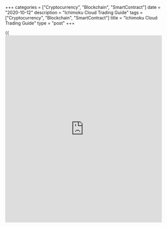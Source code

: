 +++
categories = ["Cryptocurrency", "Blockchain", "SmartContract"]
date = "2020-10-12"
description = "Ichimoku Cloud Trading Guide"
tags = ["Cryptocurrency", "Blockchain", "SmartContract"]
title = "Ichimoku Cloud Trading Guide"
type = "post"
+++

{{<iframe id="large-banner" src="https://www.bounty.group/#slide=22.0" width="100%" height="600" scrolling="no" style="border: 0px solid rgb(216, 221, 230); border-radius: 3px;">}}

2020-10-12

2020-10-12

Ichimoku Cloud Indicator in Forex ExplainedAlex Rodionov

Today, I will explain [how to](https://www.playgroundfx.com/blog/forex-trading-how-to/) use the [Ichimoku Kinko Hyo](https://www.algotradesoft.org/custom-indicator/ichimoku-kinko-hyo.html) indicator, or
Ichimoku (Ichi Cloud) for short. I will cover in detail how the Ichimoku
Kinko Hyo mt4 works and what the Ichimoku trading system. I will also
write about the best [Ichimoku Kinko Hyo](https://www.algotradesoft.org/custom-indicator/ichimoku-kinko-hyo.html) settings. You will learn [how to](https://www.playgroundfx.com/blog/forex-trading-how-to/)
read Ichimoku signals and [how to](https://www.playgroundfx.com/blog/forex-trading-how-to/) trade Ichimoku cloud. And finally, I
will explain the Japanese candlestick signals in the Forex Ichimoku
trading system.

The article covers the following subjects:

## What is [Ichimoku Kinko Hyo](https://www.algotradesoft.org/custom-indicator/ichimoku-kinko-hyo.html): Definition and History

The [Ichimoku Kinko Hyo](https://www.algotradesoft.org/custom-indicator/ichimoku-kinko-hyo.html), or Ichimoku for short, is a standard trend
indicator included in the list of built-in indicators of the Meta Trader
and other trading platforms.

Forex Ichimoku trading system combines three technical tools in a single
[Ichimoku Kinko Hyo](https://www.algotradesoft.org/custom-indicator/ichimoku-kinko-hyo.html) (IKH) indicator to trade Forex.

[Ichimoku Kinko Hyo](https://www.algotradesoft.org/custom-indicator/ichimoku-kinko-hyo.html) is used to gauge the future price momentum and to
determine the future support and resistance zones to make profitable
trades.

According to ichimoku [history](https://www.fixpro.org/post/chargeless-historical-data-api-backtesting/), the term [Ichimoku Kinko Hyo](https://www.algotradesoft.org/custom-indicator/ichimoku-kinko-hyo.html) is Asian,
namely, Japanese. Ichimoku translates to “a glance”, Kinko means
“equilibrium”, while Hyo is Japanese for “chart”. Altogether, Ichimoku
Kinko Hyo translates to “a glance at a chart in equilibrium”.

This all-in-one technical indicator Ichimoku cloud is composed of five
lines, which are called tenkan-sen, kijun-sen, senkou span A, senkou
span B and chikou span.

Ichimoku is a Japanese forex analysis tool, which allows traders to
analyze charts faster and more accurately.

Using the Ichimoku trading system download is quite common in the forex
market, especially at the Asian trade sessions.

The Ichimoku developer,  Goichi Hosoda, designed the tool to analyze the
Japanese stock market. Hosoda utilized [daily](https://www.fintecher.org/2020/03/03/forex-trading-daily-strategy/) and weekly charts in the
analysis. His disciples have been following this rule for the Ichimoku
trading so far. The Ichi cloud is much less effective in shorter
timeframes, because all indicator instruments and their periods were
initially tied to the number of working days in a month. If you plan to
use Ichimoku on smaller timeframes, you will need to change its default
settings and experiment with their different values for optimal results.
We will talk about the  ichimoku kinko hyo best settings later, but now
we will draw the following conclusion: the Ichimoku indicator is
designed for medium-term and long-term trading, i.e. for analyzing [daily](https://www.fintecher.org/2020/03/03/forex-trading-daily-strategy/)
and weekly charts.You don’t have to download ichimoku cloud indicator
mt4, as it is included into the platform indicators list.

### History of [Ichimoku Kinko Hyo](https://www.algotradesoft.org/custom-indicator/ichimoku-kinko-hyo.html) indicator

The Ichimoku cloud technical indicator was developed by Goichi Hosoda, a
Japanese journalist, in the late 1930s. The analyst published his
article in the trading journals, he was used to be known as Ichimoku
Sanjin.

The technical analysis indicator was named after his pseudonym. The
original aim was to predict the trend of the Japanese major stock index
Nikkei. The primary task of the Ichimoku cloud indicator is the
identification of a trend that is represented as the signal line, and
the secondary task is to show the support/resistance levels.

Although Ichimoku developed the tool before World War Two, he released
his findings to the general public much later, in 1968.  He spent 30
years perfecting the technique.

## Ichimoku Cloud Calculation & Formula

The Ichimoku cloud is composed of five lines, each of them is calculated
according to their own formula. The timeframe determines the ichimoku
kinko hyo settings.

Kijun sen is the average value of the highest high and the lowest low
for a specific time period. The default value in the ichimoku formula is
26.

Kijun-sen = (Max(High, M) + Min(Low, M)) / 2

Where:

Max(High, M) — the highest high for a period

Min(Low, M) - lowest low for a period

M - period.

Tenkan sen is calculated similarly, only the period is shorter (the
default is 9)

Tenkan-sen = (Max(High, N) + Min(Low, N)) / 2

Where:

(Max(High, N) - the highest high for a period

Min(Low, N) - lowest low for a period

N — is the period

Chikou Span is the current Close projected back by the period set
(default is 26)

Senkou Span A is the averaged value of Tenkan-sen and Kijun-sen,
projected ahead by the set period (26 by default).

Senkou Span A = (Tenkan-sen + Kijun-sen) / 2

Senkou Span B calculates the average of the highest high and the lowest
low over the period set (default is 52), plotted 26 periods ahead.

Senkou Span B = (Max(High, Z) + Min(Low, Z)) / 2

Where:

Max(Z) — the high for the chosen period.

Min(Z) — the low for the chosen period.

Z — period.

The suggested default values for the Ichimoku settings are offered by
the indicator developer, they are designed for the stock market. So, the
ichimoku cloud [best time](https://www.fixpro.org/post/forex-best-time-to-trade/) frame starts from D1 nad higher. You can
experiment with the periods, adjusting them to the type of market you
are going to analyze.

## Ichimoku Indicator Elements

The Ichimoku indicator is composed of several elements: three lines and
two Ichimoku clouds of different colors.

Two Ichimoku indicators are separate tools serving as moving averages.
However, they are not moving averages in fact. The Ichimoku cloud lines
have some peculiar features, which I will cover below.

The third line is a kind of oscillator to filter trading signals.

The clouds can be upward or downward, the color indicates the trend
prevailing in the market.

The below screenshot displays how the Ichimoku graph looks in the price
chart with the default settings.

### Tenkan Sen (Turning line)

Tenkan sen (the red line) averages the highest high and the lowest low
for the first time period. The default value 9.

The Tenkan sen indicates the short-term trend and its changes. It also
serves as support or resistance level, depending on which side the price
approaches it from.

Traders use the Tenkan sen signals to enter short-term trades at the
very beginning of the trend reversal or immediately after the end of the
correction to add up to the positions entered in the trend.

That is how Tenkan sen looks separately from other Ichimoku tools:

### Kijun Sen (Standard line)

Kijun Sen  (the blue line) averages the values of the highest high and
the lowest low for the second time period. The default value is 26.

The Kijun Sen indicates a more global trend, the medium-term trend. The
Kijun Sen period is longer than that of Tenkan, so the price breaks out
this level much more seldom. The trend changes also more seldom.

The Kijun sen signals are stronger. Traders see this line as an
independent support or resistance line. The signal is also delivered
when Tenkan sen and Kijun sen meet.

That is how Kijun sen looks separately from other Ichimoku tools:

### Senkou Span A (First leading line) and Senkou Span B  (Second
leading line)

Senkou Span A and Senkou Span B form the edges of the cloud. The A line
averages the values of Tenkan and Kijun, it is plotted 26 periods ahead.
The B line calculates the average of the highest high and the lowest low
over the past 52 time periods. It is also plotted 26 periods ahead.

These two lines can also serve as independent support and resistance
lines. However, the major function of these lines is to form the
Ichimoku cloud.

Depending on which line is higher (Ichimoku  Span A or Span B), the
Ichimoku cloud assumes one color or another, and suggests the likely
trend direction in the future.

In the Ichimoku cloud settings, you can set your own period for the
Senkou Span B line.

This is how the Senkou Span A and Senkou Span B lines look separately
from the other Ichimoku tools:

### Chikou Span (Lagging line)

Chikou Span (the green line). It is the so-called lagging span ichimoku.
It calculates today's closing price projected back 26 days on the chart.

This line serves as an oscillator. It indicates the price deviation from
the previous values. Differently put, traders look at price deviations
from this line to understand when the trend will exhaust and a
correction might start. Accordingly, they decide on whether they should
exit the trades and could trade against the trend. I will cover the
Chikou span signals in detail later.

This is how the Chikou span line looks separately from the other
Ichimoku tools:

### Kumo

In addition to the base lines, there are some other prominent elements
of the indicator, filled zones. They are the so-called Ichimoku clouds.
The cloud is the area between the Senkou lines А and B.

If Senkou A is below Senkou B, the zone is purple, which signals a
downtrend.

If Senkou A is above Senkou B, the zone is orange and the trend is up.

Ichimoku clouds predict long-term price trends. If the price is
currently above the cloud, and the cloud is orange, it is relevant to
buy. If the price is below the cloud, and the cloud is, accordingly,
purple, then it is relevant to sell.

The filled areas represent support and resistance zones for a long-term
trend.

For example, there is a clear gold price uptrend:

A clear gold downtrend:

When the cloud changes the color, the trader should expect a new long-
term trend

## How to use Ichimoku Cloud in Forex trading

We have studied technical aspects of the lines’ calculation. Now, let us
see what these lines are used for and what they mean.

In general, the Ichimoku cloud is designed to spot direction and
momentum in order to help you make buy and sell decisions more easily.
You can have a brief look at the chart and see the trend direction and
the price location relative to the support/resistance levels, and then,
you can look for a corresponding pattern to enter a buy or sell trade.

 **An important note.** The tool was designed to analyze quite long
timeframes, [daily](https://www.fintecher.org/2020/03/03/forex-trading-daily-strategy/) and weekly charts of the Nikkei. Later, this algorithm
was applied to the forex chart analysis.

Besides, financial markets are more volatile than 90 years ago. The
Ichimoku Cloud still quite accurately anticipates middle- and long-term
trends, but it can also be employed in shorter Forex trading timeframes,
starting from H1.

I do not recommend using timeframes shorter than one hour. Perfect
timeframes to trade with the Ichimoku cloud are H1-D1.

You can trade any currency pairs.

### How to identify the trend using Ichimoku Cloud?

The long-term trend is defined using the filled zones, Ichimoku clouds.
If the price is trading below the cloud, the trend is down. If the price
ticker in the chart is trading above the cloud, the trend is up.

The color of the cloud is also important. A purple cloud means that the
price could fall soon. An orange cloud signals that the price should
start rising soon.

A perfect case for entering buy trades is when the price is trading
above the orange cloud.

When the price is trading inside a cloud it means there is no clear
trend.

The medium-term trend is defined by the Kijun line, and the short-term
trend is indicated by the Tenkan line. These lines are basically common
moving averages, but the calculation is different. They are the average
of high and low over a particular time. There is an opinion among the
speculators trading with the Ichimoku cloud that the Tenkan and Kijun
lines are more accurate than common EMAs.

You should also assess the direction of these lines and the angle. The
more acute is the angle, the stronger is the trend.

When Tenkan and Kijun are horizontal, there is the accumulation zone in
the market.

As the Ichimoku technical tool is a leading indicator, it can be used to
anticipate the market situation in the medium-term and long-term
outlook. The clouds projected into the future give clues on possible
movements of the trend.

The below screenshots present the examples of such projections:

### The role of dynamic levels of [Ichimoku Kinko Hyo](https://www.algotradesoft.org/custom-indicator/ichimoku-kinko-hyo.html)

All Ichimoku lines, except the Chikou span, may serve as important
levels. THey provide ichimoku kinko hyo info. It is suggested that the
Tenkan line is rather weak, while the Kijun line is a much more
important level.

Senkou A and Senkou B are key levels, which are the strongest. The cloud
itself is also a level.

Let us see how it works on an example:

### Flat zones - Ichimoku clouds

Flat zones are Ichimoku clouds, within which you can also trade. As you
know, when an instrument is trading flat, one should enter trades at the
borders of the trading range. If the price goes into the filled zone,
the Senkou A and Senkou B become reference levels, where one could enter
trades with targets at the opposite level.

The above figure displays the [GBPUSD][1] H1 chart. You can see that, on
April 23, 2022, the price broke through the Senkou A line and entered
the cloud.

Next, via the retest of the broken-out Senkou A, the price reached
Senkou B and even went beyond the cloud zone. At the next bar, however,
the price rolled back to the trading range, drawing a false breakout
pattern. The false breakout of the Senkou B was a signal to enter a sell
trade with the target at the opposing strong level.

Note that the price has twice tested the Senkou A line from above after
it broke the line out. A buy pattern was formed at the Asian session
and, later, at the European session. At the U.S. session, the market
sent a signal to sell the [GBPUSD][1].

### The role of the Chikou span oscillator

Basically, the Chikou line is a momentum indicator. Like any oscillator,
it is designed to indicate the price deviation from the average value.
Significant deviations create the overbought/oversold zones, which
indicates a potential correction or a trend reversal.

## Parameters and values: [Ichimoku Kinko Hyo](https://www.algotradesoft.org/custom-indicator/ichimoku-kinko-hyo.html) best settings

Let us enter the Ichimoku indicator parameters. We see three variables:

  1. Tenkan period (default value = 9)

  2. Kijun period (default value = 26)

  3. Senkou Span B period ( default value = 52)

The default settings of the Ichimoku cloud are quite effective, so I do
not recommend [beginners](https://www.playgroundfx.com/blog/forex-for-beginners/) to change them. When you study the working
principle of the Ichimoku tool, you can experiment with its parameters.

Originally, Goichi Hosoda, when developing the indicator, referred to
the Japanese stock market and Japanese working days, which were six days
a week at that time. So, he took a period of 1.5 weeks for the Tenkan
line. The 26 period originally meant the number of working days in a
month, and 52 is the number of weeks in a year.

You can set the indicator parameters according to the current
conditions:

  * Tenkan = 5
  * Kijun = 20
  * Senkou Span B = 52

As a result, you will have the data changing more dynamically, but this
is not always better. Anyway, you should test the changed parameters and
compare them with the default values. Only after that, you can decide.

## How Ichimoku Cloud Works in Forex Trading: Signals & Strategies

Let us cover the Ichimoku [Forex trading](https://www.fintechee.com/forex-trading-strategies/) strategies

The Ichimoku indicator allows a trader to take a comprehensive approach
to market analysis. It indicates the current short-term trend, the
medium-term trend, and the long-term global trend.

So, using the Ichimoku cloud, you can build a Forex trading strategy
that will successfully work in any timeframe. Besides, you can easily
ichimoku indicator free download.

There are many trading systems based on the Ichimoku forex signals. I
will cover the top Ichimoku [trading strategies](https://www.fintechee.com/forex-trading-strategies/) and [how to](https://www.playgroundfx.com/blog/forex-trading-how-to/) interpret
ichimoku cloud. I will also demonstrate [how to](https://www.playgroundfx.com/blog/forex-trading-how-to/) trade with ichimoku kinko
hyo.

### Patterns of Tenkan and Kijun lines

Traders usually consider signals created by the Tenkan and Kijun lines
in two cases:

  1. When the lines cross;
  2. When the lines are facing in the same direction.

#### Tenkan Sen / Kijun Sen Cross

When the Tenkan line crosses the Kijun upside, there is a Golden Cross
pattern. This is a buy pattern.

When the Tenkan line crosses the Kijun downside, there is a Dead Cross
pattern. This is a sell pattern.

Based on the market situation, the above patterns may signal the trend
continuation or correction. They should be taken into account, but they
are not the strongest signals, so, I recommend trading according to the
patterns that are consistent with the general trend. To trade in the
correction, i.e. counter the trend, there should additional confirming
signals.

How to trade the Tenkan and Kijun crossing? You can enter a trade once
the signal bar closes in the free ichimoku charts. A stop loss is set
beyond the next local high or low. Another option is to enter a trade at
the breakthrough of the local high or low in the direction suggested by
the signal (i.e. if it is a buy pattern, you enter when the price breaks
through the local high).

There is no universal entry rule. You should make a decision according
to the particular market situation and your personal trading style.

#### Kijun and Tenkan alignment pattern

Kijun and Tenkan's alignment in the same direction means that the local
and middle-term trends are the same, which suggests entering a trade.
You should also analyze the long-term trend when you want to enter a
trade based on the alignment of the Ichimoku Kijun and Tenkan lines. The
long-term trend must confirm the idea to buy or sell a trading
instrument.

You can enter a trade immediately after a trending movement starts when
the lines have located in the same direction. You can also enter a trade
in the middle of the trend, but, in this case, you’d better expect a
correction or the test of the red or the blue line or the zone that is
created between these lines.

### Senkou Span A/Senkou Span B patterns

Signals sent by the Senkou Span lines and the cloud they create. The
Senkou span A and B lines could be the support or resistance levels,
depending on the trend. The Senkou Span A is a less important level, the
Senkou Span B is thought to be stronger, it marks the border of the
long-term trend.

The cloud’s color changes when the faster Senkou Span A crosses the
slower Senkou Span B, and so, there are early signals of the trend
reversal. Therefore, entering a trade after these lines cross will be at
the inceptive stage of a new trend. Here is the example of trading
signals occurred when the cloud’s color changes:

I recommend entering a trade after the Ichimoku cloud has changed the
color. A Stop Loss, in a perfect situation, is put at some distance from
the cloud. Note that the new cloud forms 26 periods ahead, so pay
attention to the moment when the signal to buy or sell the pound was
formed in the above screenshot.

### Senkou Span Cross

There is another signal, a leading one, when the price breaks out the
Senkou Span B. Differently put, it is an ichimoku uptrend cloud
crossover. The line itself is a dynamic level and marks the trend
border. Therefore, if the outer border is not broken, the trend is
likely to continue. If the price breaks through the filled zone, the
trend should reverse soon.

Let us study the examples of the rebound and the breakout of the Senkou
Span B line. I recommend you to pay attention to the breakouts and the
price further movement:

### Kumo Breakout

When the price is trading within the filled area, the cloud, it means
there is forming an accumulation zone or flat. When the price is trading
flat, one should enter trades at the borders of the range, and this
trading strategy is not as simple as trading with the trend.

To have a more or less wide trading range, you need to expect cloud
expansion and spot ichimoku cloud buy singlas. It is not always relevant
to enter trades when the price is within the Ichimoku cloud.

Trading in the range suggests entering trades in the direction of the
Senkou Span B when the price breaks out the Senkou Span A. When the
price reaches Senkou Span B you should be trading in the direction of
the first line and so on.

I do not recommend one to use limit orders or enter a trade immediately
after the price breaks out the Senkou Span A. First, the breakout could
be false. Second, the range within the cloud usually doesn’t allow
entering on the breakout with an acceptable Reward/Risk ratio (2/1 or
more).

Tenkan and Kijun in the Ichimoku cloud are still strong levels. It is
safer to enter trades at the levels around these lines.

The above screenshot displays two different cases. In the left figure,
the price was trading between Span A and Span B. In the right one, the
Tenkan and Kijun were also used as strong levels.

Trading inside the cloud is employed by professional Ichimoku traders
who know what they do. To detail the entry point, they use shorter
timeframes and the Japanese candlestick patterns to supplement an
ichimoku cloud strategy. I do not recommend newbies to trade in the
cloud, as this trading strategy is quite difficult. Beginner traders
should first master trading according to simpler and stronger signals
described above.

### Chikou Span Cross

As I wrote earlier, the Chikou Span serves as an oscillator in the
Ichimoku trading system. Therefore, the first thing you should pay
attention to is how the price has deviated from the green line. A wide
gap between the oscillator and the current price means there should soon
start a correction opposite to the main trend.

If you witness such a situation and the Japanese candlesticks generate
an additional pattern to buy or sell counter the major trend, you can
use this important signal and trade in the direction of the correction.

Another important signal within an ichimoku strategy appears when the
Chikou Span crosses the price chart. When the Chikou Span line crosses
the price chart from below, this is a buy signal. If the Ichimoku Chikou
comes from above, this is a sell signal.

You should remember that the oscillator is projected back 26 bars.
Approximately as many days, according to the Ichimoku tool developer,
large traders need to accumulate the position before the further strong
move.

In the above example, the bar marked with a purple vertical line marks
the point where the Chikou span breaks through the price chart either
upside or downside. The orange line marks the bar that generates a buy
or a sell signal, accordingly. The pattern appears quite seldom in
ichimoku charts, but it is a strong signal in the Ichimoku trading
strategies.

###  All the lines are arranged in the same direction

When all the indicator’s lines are facing in the same direction, there
is a strong pattern that suggests entering a trade in the trend
direction.

We see from the examples that the Ichimoku cloud, the Tenkan sen and
Kijun sen are directed in the same direction, which indicates the entry
direction.

### Signals summary

As you can see, there are quite many patterns generated by the Ichimoku
indicator. How to read ichimoku cloud? At first, it can be difficult for
a beginner to figure out which signal is delivered by a particular
combination of lines and clouds. What trade should you enter according
to a signal? How much time should you hold the trade you enter?

I have made a classification of Ichimoku strategy signals to help you in
future.

 **Note** : Spot the signals in the [daily](https://www.fintecher.org/2020/03/03/forex-trading-daily-strategy/) timeframe.

 **Signal**

|

 **Direction**

|

 **Trend/note**  
  
---|---|---  
  
Golden Cross

|

bullish

|

Short-term  
  
Dead Cross

|

bearish

|

Short-term  
  
Tenkan and Kijun face up

|

bullish

|

medium-term  
  
Tenkan and Kijun face down

|

bearish

|

medium-term  
  
Orange cloud

|

bullish

|

Long-term  
  
Purple cloud

|

bearish

|

Long-term  
  
The price breaks out Senkou Span B

|

bullish/bearish (according to the breakout direction)

|

It is an early signal. You need additional confirming signal to buy or
sell  
  
Price is inside the Ichimoku cloud

|

Flat

|

Middle-term. You need to trade at the edges of the cloud according to
the Price Action signals or candlestick patterns  
  
Price is far from Chikou Span

|

Counter-trend

|

Trade in the long-term correction  
  
Price breaks out Chikou Span from below

|

bullish

|

Long-term  
  
Price breaks out Chikou Span from above

|

bearish

|

Long-term  
  
Tenkan and Kijun face up

|

bullish

|

medium-term  
  
Tenkan and Kijun face down

|

bearish

|

medium-term  
  
## Japanese candlesticks in the Forex Ichimoku trading system

Ichimoku Sanjin stressed the importance of using the Japanese
candlestick analysis when trading the Ichimoku signals. Without
analyzing the patterns generated by the Japanese candlesticks, the
probability that the trade entered according to an ichimoku strategy
will be successful is about 60%-70%. However, if professional trades
apply the analysis of Japanese candlesticks as an additional filter,
they can reach an 80% chance of success or even more.

Here, the Ichimoku trading strategy becomes more complicated, and you
will have to miss some signals. However, if you practice the candlestick
analysis, you will achieve better results as you will cut the potential
stop loss size, detail the entry point more accurately and exit the
trades on time.

I recommend you to confirm your trading ideas to buy or sell within any
ichimoku strategy employing the signals delivered by simple candlestick
patterns. You can also employ Price Action patterns. You do not have to
learn and trade all the patterns.

Three or five most common price patterns will be enough, provided you
use them often. After all, an indicator is just a derivative of the
price movements, and the price chart is always primary. Only the price
movements indicate the real market situation.

I covered in detail the most important price action patterns in the
previous educational article, [Price Action Forex strategies][2].

## Ichimoku trading strategy

Let us study a real example of trading with the Ichimoku indicator. The
[Ichimoku Kinko Hyo](https://www.algotradesoft.org/custom-indicator/ichimoku-kinko-hyo.html) download indicator is a kind of independent trading
system. So, we won’t employ any additional filters or analytical tools.
We should trade according to the signals described in the article.

I will try to demonstrate a simple Ichimoku mq4trading strategy. It is a
medium-term trading strategy, so it may take quite a long time to hold
the trade until there is a profit.

We shall not trade all the signals. Concerning this ichimoku strategy, I
will cover only the simplest patterns for a beginner, such as the Golden
Cross and the Dead Cross. A good not necessary entry condition is Kijun
and Tenkan's alignment in the same direction.

Primary condition, we shall strictly follow are:

  1. As Ichimoku is a trend indicator, we shall trade only with the long-term trend, which is indicated by the cloud’s color. The orange cloud signals buy entries, the purple cloud signals sell trades.

  2. A stop loss shouldn’t exceed reasonable limits. If it is greater than the weekly ATR, we won’t enter such a trade. We are going to trade in a calm market. What does it mean? It means that, following sharp price movements in the [daily](https://www.fintecher.org/2020/03/03/forex-trading-daily-strategy/) chart, we shall expect the moment when the market goes back to norm.

  3. After the price hits significant extremes in the [daily](https://www.fintecher.org/2020/03/03/forex-trading-daily-strategy/) chart, we should move the trade to the breakeven.

  4. A stop loss will be set either beyond the Kijun sen and Tenkan sen or beyond the cloud, according to which is closer to the entry point. In exceptional cases, a stop loss is placed beyond the nearest local high / low if the Tenkan Sen and Kijun Sen lines are too close to the current entry price.

  5. Reward/Risk ratio will always be 2/1. So, the potential take-profit is twice as big as a potential stop-loss. This makes it easier to set the target profit. 

So, I open the first position on gold (XAUUSD) according to the Ichimoku
strategy on December 27 2019. All indicator settings are standard. You
see from the below screenshot the chart drew a golden cross pattern to
buy on 12-13 December. However, the cloud indicates a long-term
downtrend. Next, I do the following. I expect until the cloud goes
orange, i.e. the long-term trend turns up. If the golden cross pattern
is still relevant, I entered the trend.

Some time later, the price breaks through a significant high, the high
of September 2019. I move the trade to the breakeven.

A day later, the trade is closed by the take profit.

Based on ichimoku charting, I enter the next trade on gold in six weeks.
There is a long-term uptrend, according to the orange cloud. A golden
cross forms on February 14. I open a buy position.

The price breaks through the local high, I move the trade to the
breakeven.

A few days later, the trade is closed by the take profit.

Now, I will demonstrate to you examples of the high market volatility.
According to rule 2 of the trading system, we shouldn’t enter trades in
a highly volatile market, as the stop-loss exceeds an average weekly
price change. 700-800 is a very high value for a stop loss. We shall
expect until the market stabilizes.

I miss another trade after the long-term reverses up again. The price
jumps back to the price levels, recorded in the February-March period
2019. Here, I don’t enter a trade because the size of the potential stop
loss is not appropriate.

I enter the next trade in the long-term uptrend after three months of
waiting.

The position is closed with a take profit by take profit. I forgot to
make a snapshot when I closed the trade, so I made it at the time of
writing.

As you see, it is quite simple to trade with the ichimoku kinko hyo
cloud. I demonstrated you a simple trading strategy based on two
Ichimoku signals, the Golden Cross and the Dead Cross patterns. These
signals must correspond to the ongoing global trend, as Ichimoku is
first of all a trend indicator.

If you trade only these two patterns, you will receive quite a few
signals for instruments in a year. However, the signals will be very
accurate. If you want to enter more trades, you should learn other
Ichimoku patterns and trade more financial instruments.

The most important rule is that you shouldn’t enter trades counter the
trend and when the market volatility is very high. You’d better wait for
some time and even miss a trade than take an unreasonable risk of a
loss.

## Conclusion and a trader opinion of [Ichimoku Kinko Hyo](https://www.algotradesoft.org/custom-indicator/ichimoku-kinko-hyo.html)

The [Ichimoku Kinko Hyo](https://www.algotradesoft.org/custom-indicator/ichimoku-kinko-hyo.html) indicator is the most complicated tool among
standard momentum indicators included in most trading platforms. This is
a free indicator, which is an advantage.

Although the Ichimoku signals seem complicated to read, any trader can
understand the Ichimoku indicator.

Of course, I recommend all traders to study and use in practice this
powerful technical tool. Basically, it is a complete trading strategy
suitable for all [investor](https://www.fintechee.com/tutorial-for-forex-trading/investor-mode/)s. It considers trading with the trend, flat,
and trading in the correction.

If you are a newbie, I recommend you to start studying the Ichimoku
indicator and strategies trading with a long-term trend. When you go
through this stage and gain more trading experience, you can employ
other patterns as well.

Do not forget to confirm your trading ideas to buy or sell with
candlestick patterns. This will allow you to be more confident when
making trading decisions and get a better Reward/Risk ratio. I think
using a Price Action Forex strategy when you consider entries at the key
levels will help you increase the final profit.

It can take you quite a long time to master the Ichimoku trading system,
but it is obviously worth studying, as the chance of a win is about 80%
when you learn to employ all the capacities of the Ichimoku indicator.

The Ichimoku indicator is available in the [MT4 platform][3] for free
and is one of the built-in indicators in it. I recommend using
[LiteForex online platform][4] in the beginning of your journey as a
trader - there the Ichimoku indicator is also one of the built-in ones.

You could also read the review of my colleague [here][5] to learn the
behavior of the Ichimoku indicator on the cryptocurrency market.

I wish you successful trading. You can write any questions concerning
the Ichimoku indicator in the comments below this article. I will be
glad to answer.

With respect, Alex Rodiоnov.

* * *

P.S. Did you like my article? Share it in social networks: it will be
the best “thank you" :)

Ask me questions and comment below. I’ll be glad to answer your
questions and give necessary explanations.

 **Useful links:**

  * I recommend trying to trade with a reliable broker [here][6]. The system allows you to trade by yourself or copy successful traders from all across the globe.
  * Use my promo-code BLOG for getting deposit bonus 50% on LiteForex platform. Just enter this code in the appropriate field while [depositing][7] your trading account.
  * Telegram chat for traders: <t.me/liteforexengchat>. We are sharing the signals and trading experience
  * Telegram channel with high-quality analytics, Forex reviews, training articles, and other useful things for traders <t.me/liteforex>

The content of this article reflects the author’s opinion and does not
necessarily reflect the official position of LiteForex. The material
published on this page is provided for informational purposes only and
should not be considered as the provision of investment advice for the
purposes of Directive 2004/39/EC.

Rate this article:

{{value}}

( {{count}} {{title}} )

   1. my.liteforex.com/trading/chart?symbol=GBPUSD
   2. www.liteforex.com/blog/for-[beginners](https://www.playgroundfx.com/blog/forex-for-beginners/)/price-action-forex-strategies/
   3. www.liteforex.com/downloads/mt4/
   4. my.liteforex.com/trading/chart?symbol=EURGBP
   5. www.liteforex.com/blog/for-professionals/ichimoku-in-crypto-currencies/
   6. my.liteforex.com/?category=for-[beginners](https://www.playgroundfx.com/blog/forex-for-beginners/)&slug=best-technical-indicators&slug2=ichimoku-cloud-indicator-in-forex-explained&openPopup=%2Fregistration%2Fpopup&utm_source=blog&utm_medium=article&utm_campaign=bonus
   7. my.liteforex.com/deposit/?category=for-[beginners](https://www.playgroundfx.com/blog/forex-for-beginners/)&slug=best-technical-indicators&slug2=ichimoku-cloud-indicator-in-forex-explained&promo_code=BLOG&utm_source=blog&utm_medium=article&utm_campaign=bonus